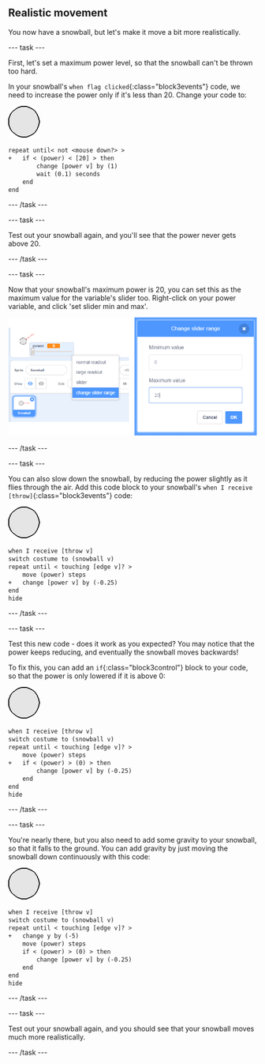 ## Realistic movement

You now have a snowball, but let's make it move a bit more realistically.

--- task ---

First, let's set a maximum power level, so that the snowball can't be thrown too hard.

In your snowball's `when flag clicked`{:class="block3events"} code, we need to increase the power only if it's less than 20. Change your code to:

![snowball sprite](images/snowball-sprite.png)

```blocks3
repeat until< not <mouse down?> >
+	if < (power) < [20] > then
		change [power v] by (1)
		wait (0.1) seconds
	end
end
```

--- /task ---

--- task ---

Test out your snowball again, and you'll see that the power never gets above 20.

--- /task ---

--- task ---

Now that your snowball's maximum power is 20, you can set this as the maximum value for the variable's slider too. Right-click on your power variable, and click 'set slider min and max'.

![min max of slider range](images/snow-minmax.png)


--- /task ---

--- task ---

You can also slow down the snowball, by reducing the power slightly as it flies through the air. Add this code block to your snowball's `when I receive [throw]`{:class="block3events"} code:

![snowball sprite](images/snowball-sprite.png)

```blocks3
when I receive [throw v]
switch costume to (snowball v)
repeat until < touching [edge v]? >
	move (power) steps
+	change [power v] by (-0.25)
end
hide
```

--- /task ---


--- task ---

Test this new code - does it work as you expected? You may notice that the power keeps reducing, and eventually the snowball moves backwards!

To fix this, you can add an `if`{:class="block3control"} block to your code, so that the power is only lowered if it is above 0:

![snowball sprite](images/snowball-sprite.png)

```blocks3
when I receive [throw v]
switch costume to (snowball v)
repeat until < touching [edge v]? >
	move (power) steps
+	if < (power) > (0) > then
		change [power v] by (-0.25)
	end
end
hide
```

--- /task ---

--- task ---

You're nearly there, but you also need to add some gravity to your snowball, so that it falls to the ground. You can add gravity by just moving the snowball down continuously with this code:

![snowball sprite](images/snowball-sprite.png)

```blocks3
when I receive [throw v]
switch costume to (snowball v)
repeat until < touching [edge v]? >
+	change y by (-5)
	move (power) steps
	if < (power) > (0) > then
		change [power v] by (-0.25)
	end
end
hide
```

--- /task ---

--- task ---

Test out your snowball again, and you should see that your snowball moves much more realistically.

--- /task ---

